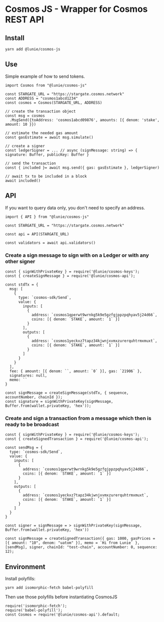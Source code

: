 # Cosmos JS - Wrapper for Cosmos REST API

## Install

```
yarn add @lunie/cosmos-js
```

## Use

Simple example of how to send tokens.

```
import Cosmos from "@lunie/cosmos-js"

const STARGATE_URL = "https://stargate.cosmos.network"
const ADDRESS = "cosmos1abcd1234"
const cosmos = Cosmos(STARGATE_URL, ADDRESS)

// create the transaction object
const msg = cosmos
  .MsgSend({toAddress: 'cosmos1abcd09876', amounts: [{ denom: 'stake', amount: 10 }})

// estimate the needed gas amount
const gasEstimate = await msg.simulate()

// create a signer
const ledgerSigner = ... // async (signMessage: string) => { signature: Buffer, publicKey: Buffer }

// send the transaction
const { included }= await msg.send({ gas: gasEstimate }, ledgerSigner)

// await tx to be included in a block
await included()
```

## API

If you want to query data only, you don't need to specify an address.

```
import { API } from "@lunie/cosmos-js"

const STARGATE_URL = "https://stargate.cosmos.network"

const api = API(STARGATE_URL)

const validators = await api.validators()
```

### Create a sign message to sign with on a Ledger or with any other signer

```
const { signWithPrivateKey } = require('@lunie/cosmos-keys');
const { createSignMessage } = require('@lunie/cosmos-api');

const stdTx = {
  msg: [
    {
      type: `cosmos-sdk/Send`,
      value: {
        inputs: [
          {
            address: `cosmos1qperwt9wrnkg5k9e5gzfgjppzpqhyav5j24d66`,
            coins: [{ denom: `STAKE`, amount: `1` }]
          }
        ],
        outputs: [
          {
            address: `cosmos1yeckxz7tapz34kjwnjxvmxzurerquhtrmxmuxt`,
            coins: [{ denom: `STAKE`, amount: `1` }]
          }
        ]
      }
    }
  ],
  fee: { amount: [{ denom: ``, amount: `0` }], gas: `21906` },
  signatures: null,
  memo: ``
}

const signMessage = createSignMessage(stdTx, { sequence, accountNumber, chainId });
const signature = signWithPrivateKey(signMessage, Buffer.from(wallet.privateKey, 'hex'));
```

### Create and sign a transaction from a message which then is ready to be broadcast

```
const { signWithPrivateKey } = require('@lunie/cosmos-keys');
const { createSignedTransaction } = require('@lunie/cosmos-api');

const sendMsg = {
  type: `cosmos-sdk/Send`,
  value: {
    inputs: [
      {
        address: `cosmos1qperwt9wrnkg5k9e5gzfgjppzpqhyav5j24d66`,
        coins: [{ denom: `STAKE`, amount: `1` }]
      }
    ],
    outputs: [
      {
        address: `cosmos1yeckxz7tapz34kjwnjxvmxzurerquhtrmxmuxt`,
        coins: [{ denom: `STAKE`, amount: `1` }]
      }
    ]
  }
}

const signer = signMessage = > signWithPrivateKey(signMessage, Buffer.from(wallet.privateKey, 'hex'))

const signMessage = createSignedTransaction({ gas: 1000, gasPrices = [{ amount: "10", denom: "uatom" }], memo = `Hi from Lunie` }, [sendMsg], signer, chainId: "test-chain", accountNumber: 0, sequence: 12);
```

## Environment

Install polyfills:

```
yarn add isomorphic-fetch babel-polyfill
```

Then use those polyfills before instantiating CosmosJS

```
require('isomorphic-fetch');
require('babel-polyfill');
const Cosmos = require('@lunie/cosmos-api').default;
```
